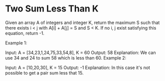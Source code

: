 # Two Sum Less Than K

Given an array A of integers and integer K, return the maximum S such that there exists i < j with A[i] + A[j] = S and S < K. If no i, j exist satisfying this equation, return -1.

 Example 1:

Input: A = [34,23,1,24,75,33,54,8], K = 60
Output: 58
Explanation: 
We can use 34 and 24 to sum 58 which is less than 60.
Example 2:

Input: A = [10,20,30], K = 15
Output: -1
Explanation: 
In this case it's not possible to get a pair sum less that 15.